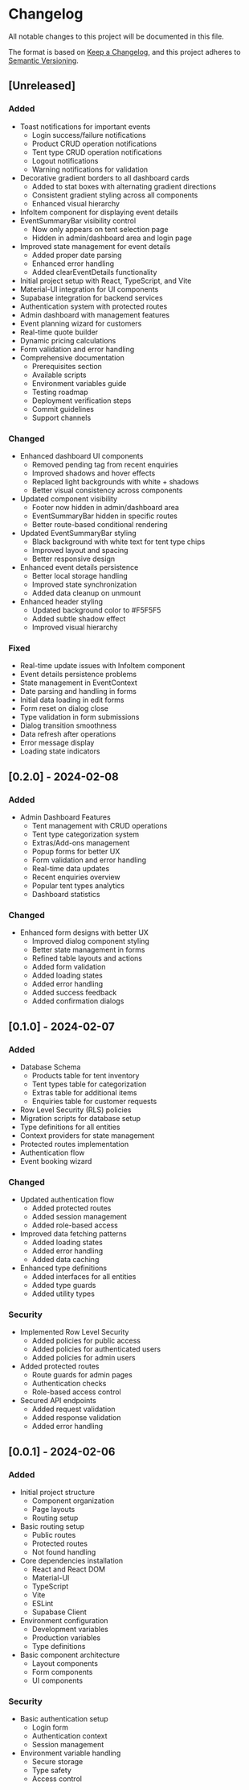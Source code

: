 # Changelog

All notable changes to this project will be documented in this file.

The format is based on [Keep a Changelog](https://keepachangelog.com/en/1.0.0/),
and this project adheres to [Semantic Versioning](https://semver.org/spec/v2.0.0.html).

## [Unreleased]

### Added
- Toast notifications for important events
  - Login success/failure notifications
  - Product CRUD operation notifications
  - Tent type CRUD operation notifications
  - Logout notifications
  - Warning notifications for validation
- Decorative gradient borders to all dashboard cards
  - Added to stat boxes with alternating gradient directions
  - Consistent gradient styling across all components
  - Enhanced visual hierarchy
- InfoItem component for displaying event details
- EventSummaryBar visibility control
  - Now only appears on tent selection page
  - Hidden in admin/dashboard area and login page
- Improved state management for event details
  - Added proper date parsing
  - Enhanced error handling
  - Added clearEventDetails functionality
- Initial project setup with React, TypeScript, and Vite
- Material-UI integration for UI components
- Supabase integration for backend services
- Authentication system with protected routes
- Admin dashboard with management features
- Event planning wizard for customers
- Real-time quote builder
- Dynamic pricing calculations
- Form validation and error handling
- Comprehensive documentation
  - Prerequisites section
  - Available scripts
  - Environment variables guide
  - Testing roadmap
  - Deployment verification steps
  - Commit guidelines
  - Support channels

### Changed
- Enhanced dashboard UI components
  - Removed pending tag from recent enquiries
  - Improved shadows and hover effects
  - Replaced light backgrounds with white + shadows
  - Better visual consistency across components
- Updated component visibility
  - Footer now hidden in admin/dashboard area
  - EventSummaryBar hidden in specific routes
  - Better route-based conditional rendering
- Updated EventSummaryBar styling
  - Black background with white text for tent type chips
  - Improved layout and spacing
  - Better responsive design
- Enhanced event details persistence
  - Better local storage handling
  - Improved state synchronization
  - Added data cleanup on unmount
- Enhanced header styling
  - Updated background color to #F5F5F5
  - Added subtle shadow effect
  - Improved visual hierarchy

### Fixed
- Real-time update issues with InfoItem component
- Event details persistence problems
- State management in EventContext
- Date parsing and handling in forms
- Initial data loading in edit forms
- Form reset on dialog close
- Type validation in form submissions
- Dialog transition smoothness
- Data refresh after operations
- Error message display
- Loading state indicators

## [0.2.0] - 2024-02-08

### Added
- Admin Dashboard Features
  - Tent management with CRUD operations
  - Tent type categorization system
  - Extras/Add-ons management
  - Popup forms for better UX
  - Form validation and error handling
  - Real-time data updates
  - Recent enquiries overview
  - Popular tent types analytics
  - Dashboard statistics

### Changed
- Enhanced form designs with better UX
  - Improved dialog component styling
  - Better state management in forms
  - Refined table layouts and actions
  - Added form validation
  - Added loading states
  - Added error handling
  - Added success feedback
  - Added confirmation dialogs

## [0.1.0] - 2024-02-07

### Added
- Database Schema
  - Products table for tent inventory
  - Tent types table for categorization
  - Extras table for additional items
  - Enquiries table for customer requests
- Row Level Security (RLS) policies
- Migration scripts for database setup
- Type definitions for all entities
- Context providers for state management
- Protected routes implementation
- Authentication flow
- Event booking wizard

### Changed
- Updated authentication flow
  - Added protected routes
  - Added session management
  - Added role-based access
- Improved data fetching patterns
  - Added loading states
  - Added error handling
  - Added data caching
- Enhanced type definitions
  - Added interfaces for all entities
  - Added type guards
  - Added utility types

### Security
- Implemented Row Level Security
  - Added policies for public access
  - Added policies for authenticated users
  - Added policies for admin users
- Added protected routes
  - Route guards for admin pages
  - Authentication checks
  - Role-based access control
- Secured API endpoints
  - Added request validation
  - Added response validation
  - Added error handling

## [0.0.1] - 2024-02-06

### Added
- Initial project structure
  - Component organization
  - Page layouts
  - Routing setup
- Basic routing setup
  - Public routes
  - Protected routes
  - Not found handling
- Core dependencies installation
  - React and React DOM
  - Material-UI
  - TypeScript
  - Vite
  - ESLint
  - Supabase Client
- Environment configuration
  - Development variables
  - Production variables
  - Type definitions
- Basic component architecture
  - Layout components
  - Form components
  - UI components

### Security
- Basic authentication setup
  - Login form
  - Authentication context
  - Session management
- Environment variable handling
  - Secure storage
  - Type safety
  - Access control 